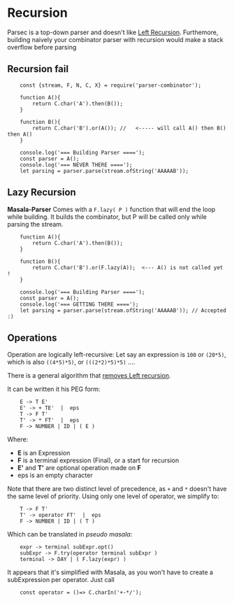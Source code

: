 Recursion
====

Parsec is a top-down parser and doesn't like [Left Recursion](https://cs.stackexchange.com/a/9971). Furthemore, building naively your
combinator parser with recursion would make a stack overflow before parsing


Recursion fail
----

        const {stream, F, N, C, X} = require('parser-combinator');
        
        function A(){
            return C.char('A').then(B());
        }
        
        function B(){
            return C.char('B').or(A()); //   <----- will call A() then B() then A()
        }
        
        console.log('=== Building Parser ====');
        const parser = A();
        console.log('=== NEVER THERE ====');
        let parsing = parser.parse(stream.ofString('AAAAAB'));


Lazy Recursion
-----

**Masala-Parser** Comes with a `F.lazy( P )` function that will end the loop while building. It builds the combinator, but P will
be called only while parsing the stream.


        function A(){
            return C.char('A').then(B());
        }
        
        function B(){
            return C.char('B').or(F.lazy(A));  <--- A() is not called yet !
        }
                
        console.log('=== Building Parser ====');
        const parser = A();
        console.log('=== GETTING THERE ====');
        let parsing = parser.parse(stream.ofString('AAAAAB')); // Accepted :)
        
Operations
-----


Operation are logically left-recursive: Let say an expression is `100` or `(20*5)`, which is also `((4*5)*5)`,
 or `(((2*2)*5)*5)` ....
 
There is a general algorithm that [removes Left recursion](https://en.wikipedia.org/wiki/Left_recursion#Removing_left_recursion).

It can be written it his PEG form:
 
        E -> T E'
        E' -> + TE'  |  eps
        T -> F T'
        T' -> * FT'  |  eps
        F -> NUMBER | ID | ( E )

Where: 

* **E** is an Expression
* **F** is a terminal expression (Final), or a start for recursion
* **E'** and **T'** are optional operation made on **F**
* eps is an empty character

Note that there are two distinct level of precedence, as `+` and `*` doesn't have the same level of priority. 
Using only one level of operator, we simplify to:

        T -> F T'
        T' -> operator FT'  |  eps
        F -> NUMBER | ID | ( T )

Which can be translated in *pseudo masala*:

        expr -> terminal subExpr.opt()
        subExpr -> F.try(operator terminal subExpr )
        terminal -> DAY | ( F.lazy(expr) )
 
 

 
It appears that it's simplified with Masala, as you won't have to create a subExpression per operator. Just call 
    
        const operator = ()=> C.charIn('+-*/');





